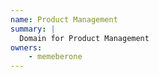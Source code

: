 ```yaml
---
name: Product Management
summary: |
  Domain for Product Management
owners:
    - memeberone
---
```


<NodeGraph title="Domain Graph" />